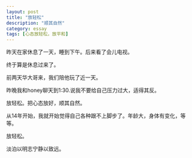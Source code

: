 ```yaml
---
layout: post
title: "放轻松"
description: "顺其自然"
category: essay
tags: [心态放轻松，放平和]
---
```


昨天在家休息了一天，睡到下午。后来看了会儿电视。

终于算是休息过来了。

前两天华大哥来，我们陪他玩了近一天。

昨晚我和honey聊天到1:30.说我不要给自己压力过大，适得其反。

放轻松。把心态放好，顺其自然。

从14年开始，我就开始觉得自己各种跟不上脚步了。年龄大，身体有变化，等等。

放轻松。

淡泊以明志宁静以致远。